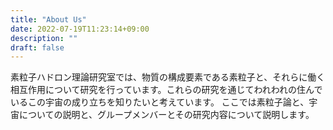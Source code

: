 ```yaml
---
title: "About Us"
date: 2022-07-19T11:23:14+09:00
description: ""
draft: false
---
```

<!--
NOTE:
Tilte is displayed as Topic title in Home page and Listing page.
Description is displayed as Short summary in Home page.
This area up to !--more-- is displayed as Summary in listing pages linked from sidebar items.
-->



<!--more-->

素粒子ハドロン理論研究室では、物質の構成要素である素粒子と、それらに働く相互作用について研究を行っています。これらの研究を通じてわれわれの住んでいるこの宇宙の成り立ちを知りたいと考えています。
ここでは素粒子論と、宇宙についての説明と、グループメンバーとその研究内容について説明します。